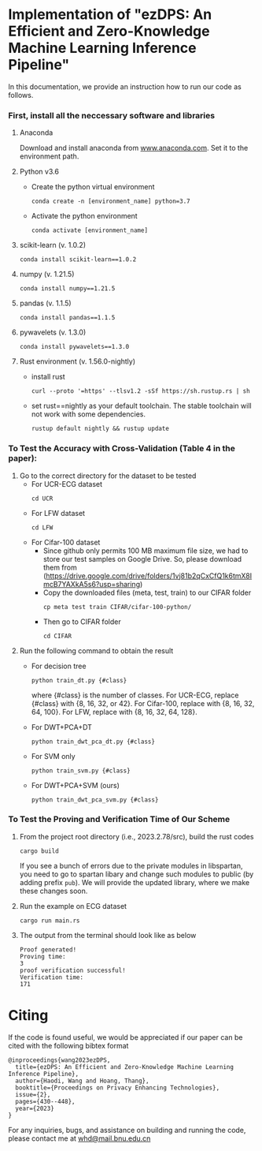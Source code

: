 # Implementation of "ezDPS: An Efficient and Zero-Knowledge Machine Learning Inference Pipeline" 

In this documentation, we provide an instruction how to run our code as follows.

### First, install all the neccessary software and libraries

1.  Anaconda

    Download and install anaconda from www.anaconda.com. Set it to the environment path.

2.  Python v3.6
    -   Create the python virtual environment
        ```
        conda create -n [environment_name] python=3.7
        ```
    -   Activate the python environment
        ```
        conda activate [environment_name]
        ```
3.  scikit-learn (v. 1.0.2)
    ```
    conda install scikit-learn==1.0.2
    ```
4.  numpy (v. 1.21.5)
    ```
    conda install numpy==1.21.5
    ```
5.  pandas (v. 1.1.5)
    ```
    conda install pandas==1.1.5
    ```
6.  pywavelets (v. 1.3.0)
    ```
    conda install pywavelets==1.3.0
    ```
7.  Rust environment (v. 1.56.0-nightly)
    -   install rust
        ```
        curl --proto '=https' --tlsv1.2 -sSf https://sh.rustup.rs | sh
        ```
    
    -   set rust==nightly as your default toolchain. The stable toolchain will not work with some dependencies.
        ```
        rustup default nightly && rustup update
        ```
### To Test the Accuracy with Cross-Validation (Table 4 in the paper):
    
1.  Go to the correct directory for the dataset to be tested
    -   For UCR-ECG dataset
        ```
        cd UCR
        ```
    -   For LFW dataset 
        ```
        cd LFW
        ```
    -   For Cifar-100 dataset
        -    Since github only permits 100 MB maximum file size, we had to store our test samples on Google Drive. So, please download them from (https://drive.google.com/drive/folders/1vj81b2qCxCfQ1k6tmX8ImcB7YAXkA5s6?usp=sharing) 
        -   Copy the downloaded files (meta, test, train) to our CIFAR folder
            ```
            cp meta test train CIFAR/cifar-100-python/
            ```
        -   Then go to CIFAR folder 
            ``` 
            cd CIFAR
            ```
2.  Run the following command to obtain the result
    -   For decision tree
        ```
        python train_dt.py {#class} 
        ```
        where {#class} is the number of classes. For UCR-ECG, replace {#class} with {8, 16, 32, or 42}. For Cifar-100, replace with {8, 16, 32, 64, 100}. For LFW, replace with {8, 16, 32, 64, 128}.
        
    -   For DWT+PCA+DT
        ```
        python train_dwt_pca_dt.py {#class} 
        ```
        
    -   For SVM only
        ```
        python train_svm.py {#class} 
        ```
        
    -   For DWT+PCA+SVM (ours)
        ```
        python train_dwt_pca_svm.py {#class} 
        ```

### To Test the Proving and Verification Time of Our Scheme 


1.  From the project root directory (i.e., 2023.2.78/src), build the rust codes
    ```
    cargo build
    ```
    
    If you see a bunch of errors due to the private modules in libspartan, you need to go to spartan libary and change such modules to public (by adding prefix `pub`). We will provide the updated library, where we make these changes soon.
    
2.  Run the example on ECG dataset 
    ```
    cargo run main.rs
    ```
3.  The output from the terminal should look like as below
    ```
    Proof generated!
    Proving time:
    3
    proof verification successful!
    Verification time:
    171
    ```
    
# Citing

If the code is found useful, we would be appreciated if our paper can be cited with the following bibtex format

```
@inproceedings{wang2023ezDPS,
  title={ezDPS: An Efficient and Zero-Knowledge Machine Learning Inference Pipeline},
  author={Haodi, Wang and Hoang, Thang},
  booktitle={Proceedings on Privacy Enhancing Technologies},
  issue={2},
  pages={430--448},
  year={2023}
}
```

For any inquiries, bugs, and assistance on building and running the code, please contact me at whd@mail.bnu.edu.cn
